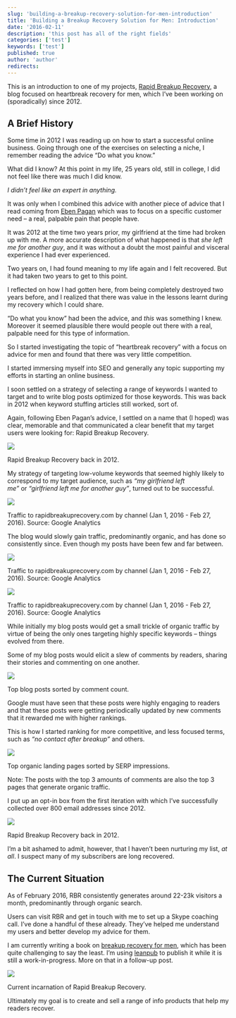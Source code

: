 ```yaml
---
slug: 'building-a-breakup-recovery-solution-for-men-introduction'
title: 'Building a Breakup Recovery Solution for Men: Introduction'
date: '2016-02-11'
description: 'this post has all of the right fields'
categories: ['test']
keywords: ['test']
published: true
author: 'author'
redirects:
---
```


This is an introduction to one of my projects, [Rapid Breakup Recovery](https://web.archive.org/web/20161104234315/http://rapidbreakuprecovery.com/), a blog focused on heartbreak recovery for men, which I’ve been working on (sporadically) since 2012.

## A Brief History

Some time in 2012 I was reading up on how to start a successful online business. Going through one of the exercises on selecting a niche, I remember reading the advice “Do what you know.”

What did I know? At this point in my life, 25 years old, still in college, I did not feel like there was much I did know.

_I didn’t feel like an expert in anything._

It was only when I combined this advice with another piece of advice that I read coming from [Eben Pagan](https://web.archive.org/web/20161104234315/http://www.getaltitude.com/) which was to focus on a specific customer need – a real, palpable pain that people have.

It was 2012 at the time two years prior, my girlfriend at the time had broken up with me. A more accurate description of what happened is that *she left me for another guy*, and it was without a doubt the most painful and visceral experience I had ever experienced.

Two years on, I had found meaning to my life again and I felt recovered. But it had taken two years to get to this point.

I reflected on how I had gotten here, from being completely destroyed two years before, and I realized that there was value in the lessons learnt during my recovery which I could share.

“Do what you know” had been the advice, and *this* was something I knew. Moreover it seemed plausible there would people out there with a real, palpable need for this type of information.

So I started investigating the topic of “heartbreak recovery” with a focus on advice for men and found that there was very little competition.

I started immersing myself into SEO and generally any topic supporting my efforts in starting an online business.

I soon settled on a strategy of selecting a range of keywords I wanted to target and to write blog posts optimized for those keywords. This was back in 2012 when keyword stuffing articles still worked, sort of.

Again, following Eben Pagan’s advice, I settled on a name that (I hoped) was clear, memorable and that communicated a clear benefit that my target users were looking for: Rapid Breakup Recovery.

![](images/rbr_old_screenshot.jpg)

Rapid Breakup Recovery back in 2012.

My strategy of targeting low-volume keywords that seemed highly likely to correspond to my target audience, such as *“my girlfriend left me”* or *“girlfriend left me for another guy”*, turned out to be successful.

![](images/rbr_keywords.jpg)

Traffic to rapidbreakuprecovery.com by channel (Jan 1, 2016 - Feb 27, 2016). Source: Google Analytics

The blog would slowly gain traffic, predominantly organic, and has done so consistently since. Even though my posts have been few and far between.

![](images/rbr_traffic_to_date.jpg)

Traffic to rapidbreakuprecovery.com by channel (Jan 1, 2016 - Feb 27, 2016). Source: Google Analytics

![](images/rbr_traffic_sources.jpg)

Traffic to rapidbreakuprecovery.com by channel (Jan 1, 2016 - Feb 27, 2016). Source: Google Analytics

While initially my blog posts would get a small trickle of organic traffic by virtue of being the only ones targeting highly specific keywords – things evolved from there.

Some of my blog posts would elicit a slew of comments by readers, sharing their stories and commenting on one another.

![](images/rbr_posts_comments.jpg)

Top blog posts sorted by comment count.

Google must have seen that these posts were highly engaging to readers and that these posts were getting periodically updated by new comments that it rewarded me with higher rankings.

This is how I started ranking for more competitive, and less focused terms, such as *“no contact after breakup”* and others.

![](images/rbr_landing_pages.jpg)

Top organic landing pages sorted by SERP impressions.

Note: The posts with the top 3 amounts of comments are also the top 3 pages that generate organic traffic.

I put up an opt-in box from the first iteration with which I’ve successfully collected over 800 email addresses since 2012.

![](images/list_growth.jpg)

Rapid Breakup Recovery back in 2012.

I’m a bit ashamed to admit, however, that I haven’t been nurturing my list, *at all*. I suspect many of my subscribers are long recovered.

## The Current Situation

As of February 2016, RBR consistently generates around 22-23k visitors a month, predominantly through organic search.

Users can visit RBR and get in touch with me to set up a Skype coaching call. I’ve done a handful of these already. They’ve helped me understand my users and better develop my advice for them.

I am currently writing a book on [breakup recovery for men](https://web.archive.org/web/20161104234315/https://leanpub.com/thebreakuprecoverymanualformen), which has been quite challenging to say the least. I’m using [leanpub](https://web.archive.org/web/20161104234315/http://jessems.com:80/product-chronicles/rbr-introduction/www.leanpub.com) to publish it while it is still a work-in-progress. More on that in a follow-up post.

![](images/rbr_current.jpg)

Current incarnation of Rapid Breakup Recovery.

Ultimately my goal is to create and sell a range of info products that help my readers recover.
